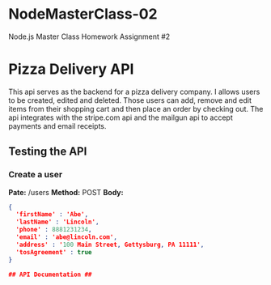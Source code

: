 # NodeMasterClass-02
Node.js Master Class Homework Assignment #2

# Pizza Delivery API #

This api serves as the backend for a pizza delivery company. I allows users to be created, edited and deleted. Those users can add, remove and edit items from their shopping cart and then place an order by checking out. The api integrates with the stripe.com api and the mailgun api to accept payments and email receipts.

## Testing the API ##

### Create a user ###

**Pate:** /users
**Method:** POST
**Body:**
```json
{
  'firstName' : 'Abe',
  'lastName' : 'Lincoln',
  'phone' : 8881231234,
  'email' : 'abe@lincoln.com',
  'address' : '100 Main Street, Gettysburg, PA 11111',
  'tosAgreement' : true
}

## API Documentation ##
